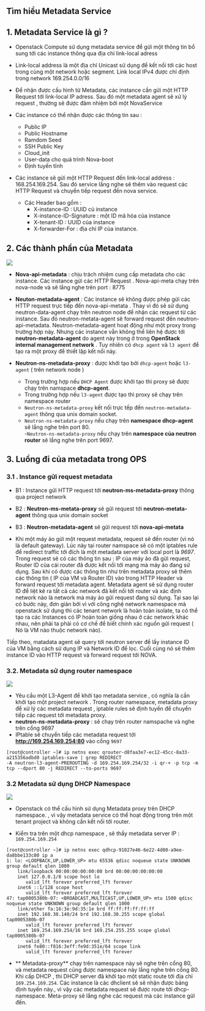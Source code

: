 


## Tìm hiểu Metadata Service

## 1. Metadata Service là gì ?

- Openstack Compute sử dụng metadata service để gửi một thông tin bổ sung tới các instance thông qua địa chỉ link-local adress
- Link-local address là một địa chỉ Unicast sử dụng để kết nối tới các host trong cùng một network  hoặc segment. Link local IPv4 được chỉ định trong network 169.254.0.0/16
- Để nhận được cấu hình từ Metadata, các instance cần gửi một HTTP Request tới link-local IP adress. Sau đó một metadata agent sẽ xử lý request , thường sẽ được đảm nhiệm bởi một NovaService
- Các instance có thể nhận được các thông tin sau :
	- Public IP
	- Public Hostname
	- Ramdom Seed
	- SSH Public Key
	- Cloud_init
	- User-data cho quá trình Nova-boot
	- Định tuyến tĩnh 

- Các instance sẽ gửi một HTTP Request đến link-local address : 168.254.169.254. Sau đó service lắng nghe sẽ thêm vào request các HTTP Request và chuyển tiếp request đến nova service. 
	- Các Header bao gồm :
		- X-instance-ID : UUID củ instance
		- X-instance-ID-Signature : một ID mã hóa của instance
		- X-tenant-ID : UUID của instance
		- X-forwarder-For : địa chỉ IP của instance.


## 2. Các thành phần của Metadata

![](https://camo.githubusercontent.com/f8a09d96edd1769cbdc5a528e97dc28ec15ec121/687474703a2f2f692e696d6775722e636f6d2f504f37446157722e706e67)

- **Nova-api-metadata** : chịu trách nhiệm cung cấp metadata cho các instance. Các instance gửi các HTTP Request . Nova-api-meta chạy trên nova-node và sẽ lắng nghe trên port : 8775

- **Neuton-metadata-agent** : Các instance sẽ không được phép gửi các HTTP request trực tiếp đến nova-api-metata . Thay vì đó sẽ sử dụng neutron-data-agent chạy trên neutron node để nhận các request từ các instance. Sau đó neutron-metata-agent sẽ forward request đến neutron-api-metadata. Neutron-metadata-agent hoạt động như một proxy trong trường hợp này. Nhưng các instance vẫn không thể liên hệ được tới **neutron-metadata-agent** do agent này trong ở trong **OpenStack internal management network** . Tuy nhiên có `dhcp agent` và `l3 agent` để tạo ra một proxy để thiết lập kết nối này.

- **Neutron-ns-metadata-proxy** : được khởi tạo bởi `dhcp-agent`  hoặc `l3-agent` ( trên network node ) 
	-  Trong trường hợp nếu `DHCP Agent` được khởi tạo thì proxy sẽ được chạy trên namspace **dhcp-agent**.
	- Trong trường hợp nếu `l3-agent` được tạo thì proxy sẽ chạy trên namespace router
	- `Neutron-ns-metadata-proxy` kết nối trực tếp đến `neutron-metadata-agent` thông qua unix domain socket.
	- `Neutron-ns-metadata-proxy` nếu chạy trên **namespace dhcp-agent** sẽ lắng nghe trên port 80.  
	-`Neutron-ns-metadata-proxy` nếu chạy trên **namespace của neutron router** sẽ lắng nghe trên port 9697.


## 3. Luồng đi của metadata trong OPS

### 3.1 . Instance gửi request metadata
- B1 :  Instance gửi HTTP request tới **neutron-ms-metadata-proxy** thông qua project network 
- B2 : **Neutron-ms-metata-proxy** sẽ gửi request tới **neutron-metata-agent** thông qua unix domain socket 
- B3 : **Neutron-metadata-agent** sẽ gửi request tới **nova-api-metata**

- Khi một máy ảo gửi một request metadata, request sẽ đến router (vì nó là default gateway). Lúc này tại router namspace sẽ có một iptables rule để redirect traffic tới đích là một metadata server với local port là _9697_.  Trong request sẽ có các thông tin sau : IP của máy ảo đã gửi request,  Router ID của cái router đã được kết nối tới mạng mà máy ảo đang sử dụng. Sau khi có được các thông tin như trên metadata proxy sẽ thêm các thông tin ( IP của VM và Router ID) vào trong HTTP Header và forward request tới metadata agent. Metadata agent sẽ sử dụng router ID để liệt kê ra tất cả các network đã kết nối tới router và xác định network nào là network mà máy ảo gửi request đang sử dụng. Tại sao lại có bước này, đơn giản bởi vì với công nghệ network namespace mà openstack sử dụng thì các tenant network là hoàn toàn isolate, ta có thể tạo ra các Instances có IP hoàn toàn giống nhau ở các network khác nhau, nên phải ta phải có cơ chế để biết chính xác nguồn gửi request ( Nó là VM nào thuộc network nào).

Tiếp theo, matadata agent sẽ query tới neutron server để lấy instance ID của VM bằng cách sử dụng IP và Network ID để lọc. Cuối cùng nó sẽ thêm instance ID vào HTTP request và forward request tới NOVA.

### 3.2. Metadata sử dụng router namespace 


<img src="http://i.imgur.com/plMrEmD.png">


- Yêu cầu một L3-Agent để khởi tạo metadata service , có nghĩa là cần khởi tạo một project network . Trong router namespace, metadata proxy để xử lý các metadata request , iptable rules sẽ định tuyến để chuyển tiếp các request tới metadata proxy. 
- **neutron-ns-metadata-proxy** : sẽ chạy trên router namspache và nghe trên cổng 9697
- IPtable sẽ chuyển tiếp các metadata request tới **http://169.254.169.254:80**  vào cổng `9697` 
```
[root@controller ~]# ip netns exec qrouter-d8faa3e7-ec12-45cc-8a33-a215356adbd0 iptables-save | grep REDIRECT
-A neutron-l3-agent-PREROUTING -d 169.254.169.254/32 -i qr-+ -p tcp -m tcp --dport 80 -j REDIRECT --to-ports 9697
```


### 3.2 Metadata sử dụng DHCP Namespace 

<img src="http://i.imgur.com/EcgCy4A.png">



- Openstack có thể cấu hình sử dụng Metadata proxy trên DHCP namespace. , vì vậy metadata service có thể hoạt động trong trên một tenant project và không cần kết nối tới router. 

- Kiểm tra trên một dhcp namespace , sẽ thấy metadata server IP : `169.254.169.254`
```
[root@controller ~]# ip netns exec qdhcp-91027e46-6e22-4d80-a9ee-da8bbe133c80 ip a
1: lo: <LOOPBACK,UP,LOWER_UP> mtu 65536 qdisc noqueue state UNKNOWN group default qlen 1000
    link/loopback 00:00:00:00:00:00 brd 00:00:00:00:00:00
    inet 127.0.0.1/8 scope host lo
       valid_lft forever preferred_lft forever
    inet6 ::1/128 scope host 
       valid_lft forever preferred_lft forever
47: tap0005380b-07: <BROADCAST,MULTICAST,UP,LOWER_UP> mtu 1500 qdisc noqueue state UNKNOWN group default qlen 1000
    link/ether fa:16:3e:9d:35:1e brd ff:ff:ff:ff:ff:ff
    inet 192.168.30.140/24 brd 192.168.30.255 scope global tap0005380b-07
       valid_lft forever preferred_lft forever
    inet 169.254.169.254/16 brd 169.254.255.255 scope global tap0005380b-07
       valid_lft forever preferred_lft forever
    inet6 fe80::f816:3eff:fe9d:351e/64 scope link 
       valid_lft forever preferred_lft forever
```




- ** Metadata-proxy** chạy trên namespace này sẽ nghe trên cổng 80, và metadata request cũng được namespace này lắng nghe trên cổng 80. Khi cấp DHCP , thì DHCP server đã khởi tạo một static route tới địa chỉ `169.254.169.254`.  Các instance là các dhclient sẽ sẽ nhận được bảng định tuyến này., vì vậy các metadata request sẽ được route tới dhcp-namespace. Meta-proxy sẽ lắng nghe các request mà các instance gửi đến. 


